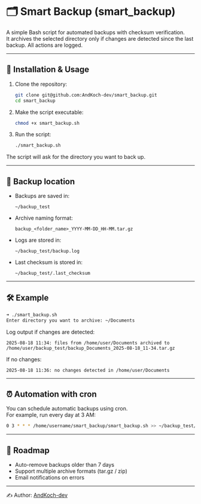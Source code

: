 # 🗂️ Smart Backup (smart_backup)

A simple Bash script for automated backups with checksum verification.  
It archives the selected directory only if changes are detected since the last backup. All actions are logged.

---

## 🚀 Installation & Usage

1. Clone the repository:
   ```bash
   git clone git@github.com:AndKoch-dev/smart_backup.git
   cd smart_backup
   ```

2. Make the script executable:
   ```bash
   chmod +x smart_backup.sh
   ```

3. Run the script:
   ```bash
   ./smart_backup.sh
   ```

The script will ask for the directory you want to back up.

---

## 📂 Backup location

- Backups are saved in:
  ```
  ~/backup_test
  ```

- Archive naming format:
  ```
  backup_<folder_name>_YYYY-MM-DD_HH-MM.tar.gz
  ```

- Logs are stored in:
  ```
  ~/backup_test/backup.log
  ```

- Last checksum is stored in:
  ```
  ~/backup_test/.last_checksum
  ```

---

## 🛠 Example

```bash
➜ ./smart_backup.sh
Enter directory you want to archive: ~/Documents
```

Log output if changes are detected:
```
2025-08-18 11:34: files from /home/user/Documents archived to /home/user/backup_test/backup_Documents_2025-08-18_11-34.tar.gz
```

If no changes:
```
2025-08-18 11:36: no changes detected in /home/user/Documents
```

---

## ⏰ Automation with cron

You can schedule automatic backups using cron.  
For example, run every day at 3 AM:

```bash
0 3 * * * /home/username/smart_backup/smart_backup.sh >> ~/backup_test/backup.log 2>&1
```

---

## 📌 Roadmap
- Auto-remove backups older than 7 days  
- Support multiple archive formats (tar.gz / zip)  
- Email notifications on errors  

---

✍️ Author: [AndKoch-dev](https://github.com/AndKoch-dev)
